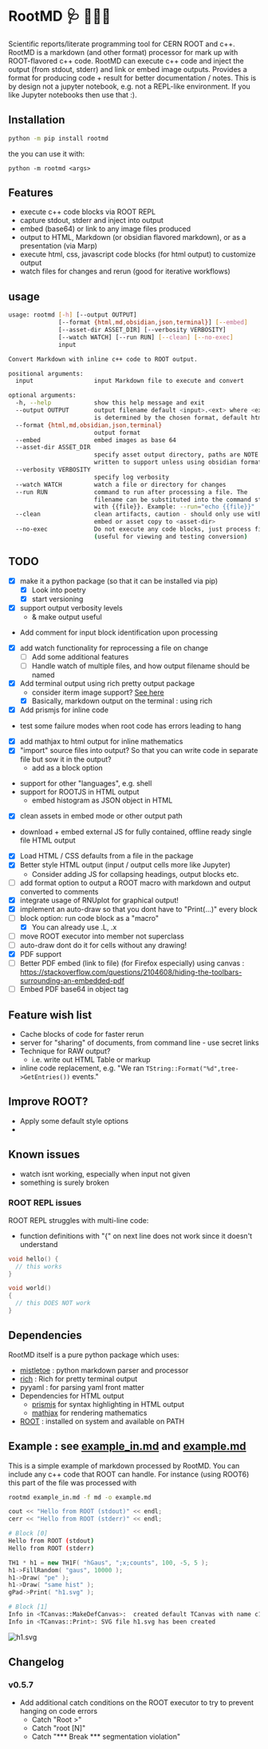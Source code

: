 
# RootMD 🩺 👩🏼‍⚕️

Scientific reports/literate programming tool for CERN ROOT and c++. RootMD is a markdown (and other format) processor for mark up with ROOT-flavored c++ code. RootMD can execute c++ code and inject the output (from stdout, stderr) and link or embed image outputs. Provides a format for producing code + result for better documentation / notes. This is by design not a jupyter notebook, e.g. not a REPL-like environment. If you like Jupyter notebooks then use that :). 

## Installation

```sh
python -m pip install rootmd
```

the you can use it with:
```
python -m rootmd <args>
```

## Features
- execute c++ code blocks via ROOT REPL
- capture stdout, stderr and inject into output
- embed (base64) or link to any image files produced 
- output to HTML, Markdown (or obsidian flavored markdown), or as a presentation (via Marp)
- execute html, css, javascript code blocks (for html output) to customize output
- watch files for changes and rerun (good for iterative workflows)

## usage
```sh
usage: rootmd [-h] [--output OUTPUT]
              [--format {html,md,obsidian,json,terminal}] [--embed]
              [--asset-dir ASSET_DIR] [--verbosity VERBOSITY]
              [--watch WATCH] [--run RUN] [--clean] [--no-exec]
              input

Convert Markdown with inline c++ code to ROOT output.

positional arguments:
  input                 input Markdown file to execute and convert

optional arguments:
  -h, --help            show this help message and exit
  --output OUTPUT       output filename default <input>.<ext> where <ext>
                        is determined by the chosen format, default html
  --format {html,md,obsidian,json,terminal}
                        output format
  --embed               embed images as base 64
  --asset-dir ASSET_DIR
                        specify asset output directory, paths are NOTE re-
                        written to support unless using obsidian format
  --verbosity VERBOSITY
                        specify log verbosity
  --watch WATCH         watch a file or directory for changes
  --run RUN             command to run after processing a file. The
                        filename can be substituted into the command string
                        with {{file}}. Example: --run="echo {{file}}"
  --clean               clean artifacts, caution - should only use with
                        embed or asset copy to <asset-dir>
  --no-exec             Do not execute any code blocks, just process file
                        (useful for viewing and testing conversion)

```


## TODO
- [x] make it a python package (so that it can be installed via pip)
  - [x] Look into poetry
  - [x] start versioning
- [x] support output verbosity levels 
  - & make output useful
- Add comment for input block identification upon processing
- [x] add watch functionality for reprocessing a file on change
  - [ ] Add some additional features
  - [ ] Handle watch of multiple files, and how output filename should be named
- [x] Add terminal output using rich pretty output package
  - consider iterm image support? [See here](https://iterm2.com/documentation-images.html)
  - [x] Basically, markdown output on the terminal : using rich
- [x] Add prismjs for inline code
- test some failure modes when root code has errors leading to hang
- [x] add mathjax to html output for inline mathematics
- [x] "import" source files into output? So that you can write code in separate file but sow it in the output?
  - add as a block option
- support for other "languages", e.g. shell
- support for ROOTJS in HTML output
  - embed histogram as JSON object in HTML
- [x] clean assets in embed mode or other output path
- download + embed external JS for fully contained, offline ready single file HTML output
- [x] Load HTML / CSS defaults from a file in the package
- [x] Better style HTML output (input / output cells more like Jupyter)
  - Consider adding JS for collapsing headings, output blocks etc.
- [ ] add format option to output a ROOT macro with markdown and output converted to comments
- [x] integrate usage of RNUplot for graphical output!
- [x] implement an auto-draw so that you dont have to "Print(...)" every block
- [ ] block option: run code block as a "macro" 
  - [x] You can already use .L, .x
- [ ] move ROOT executor into member not superclass
- [ ] auto-draw dont do it for cells without any drawing!
- [x] PDF support
- [ ] Better PDF embed (link to file) (for Firefox especially) using canvas : https://stackoverflow.com/questions/2104608/hiding-the-toolbars-surrounding-an-embedded-pdf
- [ ] Embed PDF base64 in object tag
## Feature wish list
- Cache blocks of code for faster rerun
- server for "sharing" of documents, from command line - use secret links
- Technique for RAW output? 
  - i.e. write out HTML Table or markup
- inline code replacement, e.g. "We ran `TString::Format("%d",tree->GetEntries())` events."

## Improve ROOT?
- Apply some default style options
- 

## Known issues
- watch isnt working, especially when input not given
- something is surely broken
### ROOT REPL issues
ROOT REPL struggles with multi-line code:
- function definitions with "{" on next line does not work since it doesn't understand
```cpp
void hello() {
  // this works
}

void world() 
{
  // this DOES NOT work
}
```



## Dependencies
RootMD itself is a pure python package which uses:
- [mistletoe](https://github.com/miyuchina/mistletoe) : python markdown parser and processor
- [rich](https://github.com/Textualize/rich) : Rich for pretty terminal output
- pyyaml : for parsing yaml front matter
- Dependencies for HTML output
  - [prismjs](https://prismjs.com/) for syntax highlighting in HTML output
  - [mathjax](https://www.mathjax.org/) for rendering mathematics
- [ROOT](https://root.cern.ch/) : installed on system and available on PATH



## Example : see [example_in.md](example_in.md) and [example.md](example.md)
This is a simple example of markdown processed by RootMD.
You can include any c++ code that ROOT can handle. For instance (using ROOT6)
this part of the file was processed with
```sh
rootmd example_in.md -f md -o example.md

```

```cpp
cout << "Hello from ROOT (stdout)" << endl;
cerr << "Hello from ROOT (stderr)" << endl;

```
```sh
# Block [0]
Hello from ROOT (stdout)
Hello from ROOT (stderr)

```

```cpp
TH1 * h1 = new TH1F( "hGaus", ";x;counts", 100, -5, 5 );
h1->FillRandom( "gaus", 10000 );
h1->Draw( "pe" );
h1->Draw( "same hist" );
gPad->Print( "h1.svg" );

```
```sh
# Block [1]
Info in <TCanvas::MakeDefCanvas>:  created default TCanvas with name c1
Info in <TCanvas::Print>: SVG file h1.svg has been created

```

![h1.svg](h1.svg)

## Changelog

### v0.5.7
- Add additional catch conditions on the ROOT executor to try to prevent hanging on code errors
  - Catch "Root >"  
  - Catch "root [N]"
  - Catch "*** Break *** segmentation violation"